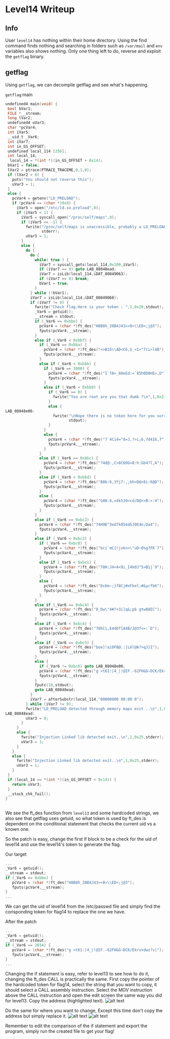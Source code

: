 # Level14 Writeup
 
## Info
 
User `level14` has nothing within their home directory. Using the find command finds nothing and searching in folders such as `/var/mail` and `env` variables also shows nothing. Only one thing left to do, reverse and exploit the `getflag` binary.
 
## getflag
Using `getflag`, we can decompile getflag and see what's happening.
 
`getflag`:main
``` c
undefined4 main(void) {
 bool bVar1;
 FILE *__stream;
 long lVar2;
 undefined4 uVar3;
 char *pcVar4;
 int iVar5;
 __uid_t _Var6;
 int iVar7;
 int in_GS_OFFSET;
 undefined local_114 [256];
 int local_14;
  local_14 = *(int *)(in_GS_OFFSET + 0x14);
 bVar1 = false;
 lVar2 = ptrace(PTRACE_TRACEME,0,1,0);
 if (lVar2 < 0) {
   puts("You should not reverse this");
   uVar3 = 1;
 }
 else {
   pcVar4 = getenv("LD_PRELOAD");
   if (pcVar4 == (char *)0x0) {
     iVar5 = open("/etc/ld.so.preload",0);
     if (iVar5 < 1) {
       iVar5 = syscall_open("/proc/self/maps",0);
       if (iVar5 == -1) {
         fwrite("/proc/self/maps is unaccessible, probably a LD_PRELOAD attempt exit..\n",1,0x46,
                stderr);
         uVar3 = 1;
       }
       else {
         do {
           do {
             while( true ) {
               iVar7 = syscall_gets(local_114,0x100,iVar5);
               if (iVar7 == 0) goto LAB_08048ead;
               iVar7 = isLib(local_114,&DAT_08049063);
               if (iVar7 == 0) break;
               bVar1 = true;
             }
           } while (!bVar1);
           iVar7 = isLib(local_114,&DAT_08049068);
           if (iVar7 != 0) {
             fwrite("Check flag.Here is your token : ",1,0x20,stdout);
             _Var6 = getuid();
             __stream = stdout;
             if (_Var6 == 0xbbe) {
               pcVar4 = (char *)ft_des("H8B8h_20B4J43><8>\\ED<;j@3");
               fputs(pcVar4,__stream);
             }
             else if (_Var6 < 0xbbf) {
               if (_Var6 == 0xbba) {
                 pcVar4 = (char *)ft_des("<>B16\\AD<C6,G_<1>^7ci>l4B");
                 fputs(pcVar4,__stream);
               }
               else if (_Var6 < 0xbbb) {
                 if (_Var6 == 3000) {
                   pcVar4 = (char *)ft_des("I`fA>_88eEd:=`85h0D8HE>,D");
                   fputs(pcVar4,__stream);
                 }
                 else if (_Var6 < 0xbb9) {
                   if (_Var6 == 0) {
                     fwrite("You are root are you that dumb ?\n",1,0x21,stdout);
                   }
                   else {
LAB_08048e06:
                     fwrite("\nNope there is no token here for you sorry. Try again :)",1,0x38,
                            stdout);
                   }
                 }
                 else {
                   pcVar4 = (char *)ft_des("7`4Ci4=^d=J,?>i;6,7d416,7");
                   fputs(pcVar4,__stream);
                 }
               }
               else if (_Var6 == 0xbbc) {
                 pcVar4 = (char *)ft_des("?4d@:,C>8C60G>8:h:Gb4?l,A");
                 fputs(pcVar4,__stream);
               }
               else if (_Var6 < 0xbbd) {
                 pcVar4 = (char *)ft_des("B8b:6,3fj7:,;bh>D@>8i:6@D");
                 fputs(pcVar4,__stream);
               }
               else {
                 pcVar4 = (char *)ft_des("G8H.6,=4k5J0<cd/D@>>B:>:4");
                 fputs(pcVar4,__stream);
               }
             }
             else if (_Var6 == 0xbc2) {
               pcVar4 = (char *)ft_des("74H9D^3ed7k05445J0E4e;Da4");
               fputs(pcVar4,__stream);
             }
             else if (_Var6 < 0xbc3) {
               if (_Var6 == 0xbc0) {
                 pcVar4 = (char *)ft_des("bci`mC{)jxkn<\"uD~6%g7FK`7");
                 fputs(pcVar4,__stream);
               }
               else if (_Var6 < 0xbc1) {
                 pcVar4 = (char *)ft_des("78H:J4<4<9i_I4k0J^5>B1j`9");
                 fputs(pcVar4,__stream);
               }
               else {
                 pcVar4 = (char *)ft_des("Dc6m~;}f8Cj#xFkel;#&ycfbK");
                 fputs(pcVar4,__stream);
               }
             }
             else if (_Var6 == 0xbc4) {
               pcVar4 = (char *)ft_des("8_Dw\"4#?+3i]q&;p6 gtw88EC");
               fputs(pcVar4,__stream);
             }
             else if (_Var6 < 0xbc4) {
               pcVar4 = (char *)ft_des("70hCi,E44Df[A4B/J@3f<=:`D");
               fputs(pcVar4,__stream);
             }
             else if (_Var6 == 0xbc5) {
               pcVar4 = (char *)ft_des("boe]!ai0FB@.:|L6l@A?>qJ}I");
               fputs(pcVar4,__stream);
             }
             else {
               if (_Var6 != 0xbc6) goto LAB_08048e06;
               pcVar4 = (char *)ft_des("g <t61:|4_|!@IF.-62FH&G~DCK/Ekrvvdwz?v|");
               fputs(pcVar4,__stream);
             }
             fputc(10,stdout);
             goto LAB_08048ead;
           }
           iVar7 = afterSubstr(local_114,"00000000 00:00 0");
         } while (iVar7 != 0);
         fwrite("LD_PRELOAD detected through memory maps exit ..\n",1,0x30,stderr);
LAB_08048ead:
         uVar3 = 0;
       }
     }
     else {
       fwrite("Injection Linked lib detected exit..\n",1,0x25,stderr);
       uVar3 = 1;
     }
   }
   else {
     fwrite("Injection Linked lib detected exit..\n",1,0x25,stderr);
     uVar3 = 1;
   }
 }
 if (local_14 == *(int *)(in_GS_OFFSET + 0x14)) {
   return uVar3;
 }
 __stack_chk_fail();
}
 
```
 
We see the ft_des function from `level13` and some hardcoded strings, we also see that getflag uses getuid, so what token is used by ft_des is dependent on the conditional statement that checks the current uid vs a known one.
 
So the patch is easy, change the first if block to be a check for the uid of level14 and use the level14's token to generate the flag.
 
Our target
``` c
...
_Var6 = getuid();
__stream = stdout;
if (_Var6 == 0xbbe) {
   pcVar4 = (char *)ft_des("H8B8h_20B4J43><8>\\ED<;j@3");
   fputs(pcVar4,__stream);
}
...
```
 
We can get the uid of level14 from the /etc/passwd file and simply find the corisponding token for flag14 to replace the one we have.
 
After the patch
``` c
...
_Var6 = getuid();
__stream = stdout;
if (_Var6 == 2014) {
   pcVar4 = (char *)ft_des("g <t61:|4_|!@IF.-62FH&G~DCK/Ekrvvdwz?v|");
   fputs(pcVar4,__stream);
}
...
```
 
Changing the if statement is easy, refer to level13 to see how to do it, changing the ft_des CALL is practically the same. First copy the pointer of the hardcoded token for flag14, select the string that you want to copy, it should select a CALL assembly instruction. Select the MOV instruction above the CALL instruction and open the edit screen the same way you did for level13. Copy the address (highlighted text).
![alt text](Copyingthepointer.png)
 
Do the same for where you want to change, Except this time don't copy the address but simply replace it.
![alt text](prep.png)
![alt text](Result.png)
 
Remember to edit the comparison of the if statement and export the program, simply run the created file to get your flag!